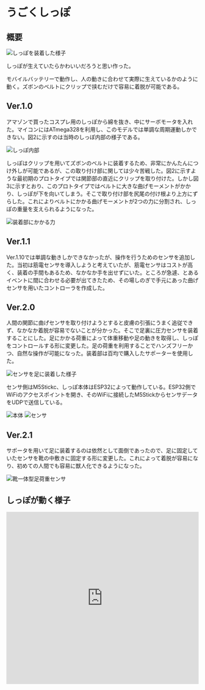 # うごくしっぽ
<!--description
しっぽが動いたらかわいいなと思って作った
description-->

## 概要

![しっぽを装着した様子](./thumbnail.jpg)

しっぽが生えていたらかわいいだろうと思い作った。

モバイルバッテリーで動作し、人の動きに合わせて実際に生えているかのように動く。ズボンのベルトにクリップで挟むだけで容易に着脱が可能である。


## Ver.1.0

アマゾンで買ったコスプレ用のしっぽから綿を抜き、中にサーボモータを入れた。マイコンにはATmega328を利用し、このモデルでは単調な周期運動しかできない。図2に示すのは当時のしっぽ内部の様子である。

![しっぽ内部](./005.jpg)

しっぽはクリップを用いてズボンのベルトに装着するため、非常にかんたんにつけ外しが可能であるが、この取り付け部に関しては少々苦戦した。図2に示すような最初期のプロトタイプでは関節部の直近にクリップを取り付けた。しかし図3に示すとおり、このプロトタイプではベルトに大きな曲げモーメントがかかり、しっぽが下を向いてしまう。そこで取り付け部を尻尾の付け根より上方にずらした。これによりベルトにかかる曲げモーメントが2つの力に分割され、しっぽの重量を支えられるようになった。

![装着部にかかる力](./006.png)

## Ver.1.1

Ver.1.10では単調な動きしかできなかったが、操作を行うためのセンサを追加した。当初は筋電センサを導入しようと考えていたが、筋電センサはコストが高く、装着の手間もあるため、なかなか手を出せずにいた。ところが急遽、とあるイベントに間に合わせる必要が出てきたため、その場しのぎで手元にあった曲げセンサを用いたコントローラを作成した。

## Ver.2.0

人間の関節に曲げセンサを取り付けようとすると皮膚の引張にうまく追従できず、なかなか着脱が容易でないことが分かった。そこで足裏に圧力センサを装着することにした。足にかかる荷重によって体重移動や足の動きを取得し、しっぽをコントロールする形に変更した。足の荷重を利用することでハンズフリーかつ、自然な操作が可能になった。装着部は百均で購入したサポーターを使用した。

![センサを足に装着した様子](./003.jpg)

センサ側はM5Stickc、しっぽ本体はESP32によって動作している。ESP32側でWiFiのアクセスポイントを開き、そのWiFiに接続したM5StickからセンサデータをUDPで送信している。

![本体](./001.jpg)
![センサ](./002.jpg)

## Ver.2.1

サポータを用いて足に装着するのは依然として面倒であったので、足に固定していたセンサを靴の中敷きに固定する形に変更した。これによって着脱が容易になり、初めての人間でも容易に獣人化できるようになった。

![靴一体型足荷重センサ](./004.jpg)

## しっぽが動く様子


<iframe width="100%" height="450" src="https://www.youtube.com/embed/6IAS9O0VAWA?si=iAGXkW9IFKYLFn09" title="YouTube video player" frameborder="0" allow="accelerometer; autoplay; clipboard-write; encrypted-media; gyroscope; picture-in-picture; web-share" referrerpolicy="strict-origin-when-cross-origin" allowfullscreen></iframe>